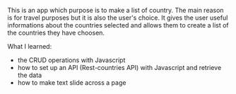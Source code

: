This is an app which purpose is to make a list of country. The main reason is for travel purposes but it is also the user's choice. 
It gives the user useful informations about the countries selected and allows them to create a list of the countries they have choosen.

What I learned:
- the CRUD operations with Javascript
- how to set up an API (Rest-countries API) with Javascript and retrieve the data
- how to make text slide across a page
